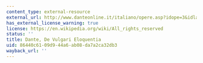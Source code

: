 ```yaml
---
content_type: external-resource
external_url: http://www.danteonline.it/italiano/opere.asp?idope=3&idlang=OR
has_external_license_warning: true
license: https://en.wikipedia.org/wiki/All_rights_reserved
status: ''
title: Dante, De Vulgari Eloquentia
uid: 86440c61-09d9-44a6-ab08-da7a2ca32db3
wayback_url: ''
---
```

